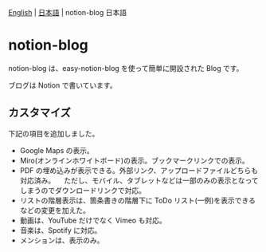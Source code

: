 [English](README.md) | [日本語](README.ja.md) | notion-blog 日本語

# notion-blog

notion-blog は、easy-notion-blog を使って簡単に開設された Blog です。

ブログは Notion で書いています。

## カスタマイズ

下記の項目を追加しました。

- Google Maps の表示。
- Miro(オンラインホワイトボード)の表示。ブックマークリンクでの表示。
- PDF の埋め込みが表示できる。外部リンク、アップロードファイルどちらも対応済み。
  　ただし、モバイル、タブレットなどは一部のみの表示となってしまうのでダウンロードリンクで対応。
- リストの階層表示は、箇条書きの階層下に ToDo リスト(一例)を表示できるなどの変更を加えた。
- 動画は、YouTube だけでなく Vimeo も対応。
- 音楽は、Spotify に対応。
- メンションは、表示のみ。
